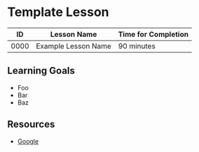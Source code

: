 # Template Lesson

| ID    | Lesson Name         | Time for Completion   |
|------ |-------------------- |---------------------- |
| 0000  | Example Lesson Name | 90 minutes            |

## Learning Goals

* Foo
* Bar
* Baz

## Resources

* [Google](https://www.google.com)
